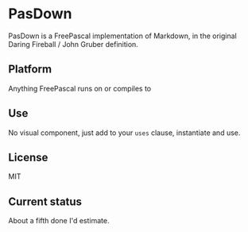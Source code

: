 # PasDown

PasDown is a FreePascal implementation of Markdown, in the original Daring Fireball / John Gruber definition.

## Platform

Anything FreePascal runs on or compiles to

## Use

No visual component, just add to your `uses` clause, instantiate and use.

## License

MIT

## Current status

About a fifth done I'd estimate.
